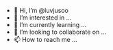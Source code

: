 - 👋 Hi, I’m @luvjusoo
- 👀 I’m interested in ...
- 🌱 I’m currently learning ...
- 💞️ I’m looking to collaborate on ...
- 📫 How to reach me ...

<!---
luvjusoo/luvjusoo is a ✨ special ✨ repository because its `README.md` (this file) appears on your GitHub profile.
You can click the Preview link to take a look at your changes.
--->
